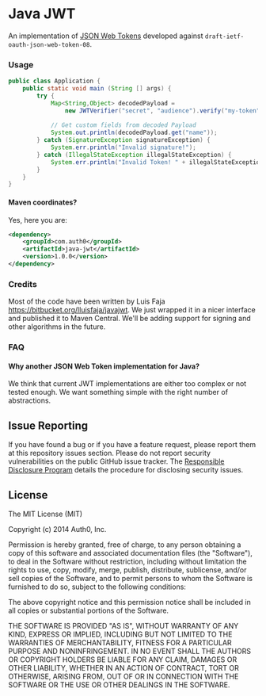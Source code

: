 # Java JWT

An implementation of [JSON Web Tokens](http://self-issued.info/docs/draft-ietf-oauth-json-web-token.html) developed against `draft-ietf-oauth-json-web-token-08`.

### Usage

```java
public class Application {
    public static void main (String [] args) {
        try {
            Map<String,Object> decodedPayload =
                new JWTVerifier("secret", "audience").verify("my-token");
                
            // Get custom fields from decoded Payload
            System.out.println(decodedPayload.get("name"));
        } catch (SignatureException signatureException) {
            System.err.println("Invalid signature!");
        } catch (IllegalStateException illegalStateException) {
            System.err.println("Invalid Token! " + illegalStateException);
        }
    }
}
```

#### Maven coordinates?

Yes, here you are:

```xml
<dependency>
    <groupId>com.auth0</groupId>
    <artifactId>java-jwt</artifactId>
    <version>1.0.0</version>
</dependency>
```

### Credits

Most of the code have been written by Luis Faja <https://bitbucket.org/lluisfaja/javajwt>. We just wrapped it in a nicer interface and published it to Maven Central. We'll be adding support for signing and other algorithms in the future.

### FAQ


#### Why another JSON Web Token implementation for Java?
We think that current JWT implementations are either too complex or not tested enough. We want something simple with the right number of abstractions.

## Issue Reporting

If you have found a bug or if you have a feature request, please report them at this repository issues section. Please do not report security vulnerabilities on the public GitHub issue tracker. The [Responsible Disclosure Program](https://auth0.com/whitehat) details the procedure for disclosing security issues.

## License

The MIT License (MIT)

Copyright (c) 2014 Auth0, Inc.

Permission is hereby granted, free of charge, to any person obtaining a copy
of this software and associated documentation files (the "Software"), to deal
in the Software without restriction, including without limitation the rights
to use, copy, modify, merge, publish, distribute, sublicense, and/or sell
copies of the Software, and to permit persons to whom the Software is
furnished to do so, subject to the following conditions:

The above copyright notice and this permission notice shall be included in
all copies or substantial portions of the Software.

THE SOFTWARE IS PROVIDED "AS IS", WITHOUT WARRANTY OF ANY KIND, EXPRESS OR
IMPLIED, INCLUDING BUT NOT LIMITED TO THE WARRANTIES OF MERCHANTABILITY,
FITNESS FOR A PARTICULAR PURPOSE AND NONINFRINGEMENT. IN NO EVENT SHALL THE
AUTHORS OR COPYRIGHT HOLDERS BE LIABLE FOR ANY CLAIM, DAMAGES OR OTHER
LIABILITY, WHETHER IN AN ACTION OF CONTRACT, TORT OR OTHERWISE, ARISING FROM,
OUT OF OR IN CONNECTION WITH THE SOFTWARE OR THE USE OR OTHER DEALINGS IN
THE SOFTWARE.
